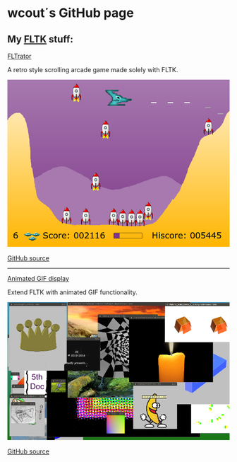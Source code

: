 wcout΄s GitHub page
===================

My [FLTK](http://www.fltk.org/) stuff:
--------------------------------------


[FLTrator](fltrator.html)

A retro style scrolling arcade game made solely with FLTK.

![](screenshots/fltrator.png)

[GitHub source](https://github.com/wcout/FLTrator)

---

[Animated GIF display](animgif.html)

Extend FLTK with animated GIF functionality.

![](screenshots/animgif.png)

[GitHub source](https://github.com/wcout/fltk-gif-animation)
